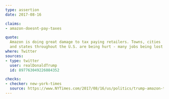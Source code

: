 ```yaml
---
type: assertion
date: 2017-08-16

claims:
- amazon-doesnt-pay-taxes

quote:
  Amazon is doing great damage to tax paying retailers. Towns, cities
  and states throughout the U.S. are being hurt - many jobs being lost!
where: Twitter
sources:
- type: twitter
  user: realDonaldTrump
  id: 897763049226084352

checks:
- checker: new-york-times
  source: https://www.NYTimes.com/2017/08/16/us/politics/trump-amazon-taxes.html
---
```

